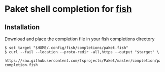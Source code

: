 # Paket shell completion for [fish](https://fishshell.com)

## Installation
Download and place the completion file in your fish completions directory
```fish
$ set target "$HOME/.config/fish/completions/paket.fish"
$ curl --fail --location --proto-redir -all,https --output "$target" \
  https://raw.githubusercontent.com/fsprojects/Paket/master/completion/paket-completion.fish
```
